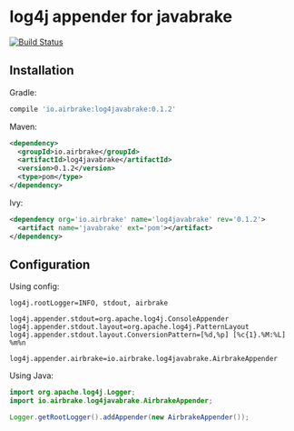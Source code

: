 # log4j appender for javabrake

[![Build Status](https://travis-ci.org/airbrake/log4javabrake.svg?branch=master)](https://travis-ci.org/airbrake/log4javabrake)

## Installation

Gradle:

```gradle
compile 'io.airbrake:log4javabrake:0.1.2'
```

Maven:

```xml
<dependency>
  <groupId>io.airbrake</groupId>
  <artifactId>log4javabrake</artifactId>
  <version>0.1.2</version>
  <type>pom</type>
</dependency>
```

Ivy:

```xml
<dependency org='io.airbrake' name='log4javabrake' rev='0.1.2'>
  <artifact name='javabrake' ext='pom'></artifact>
</dependency>
```

## Configuration

Using config:

```
log4j.rootLogger=INFO, stdout, airbrake

log4j.appender.stdout=org.apache.log4j.ConsoleAppender
log4j.appender.stdout.layout=org.apache.log4j.PatternLayout
log4j.appender.stdout.layout.ConversionPattern=[%d,%p] [%c{1}.%M:%L] %m%n

log4j.appender.airbrake=io.airbrake.log4javabrake.AirbrakeAppender
```

Using Java:

```java
import org.apache.log4j.Logger;
import io.airbrake.log4javabrake.AirbrakeAppender;

Logger.getRootLogger().addAppender(new AirbrakeAppender());
```
